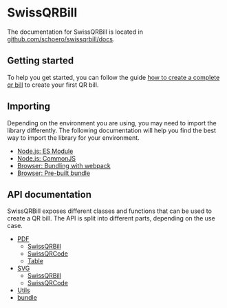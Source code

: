 # SwissQRBill

The documentation for SwissQRBill is located in [github.com/schoero/swissqrbill/docs](https://github.com/schoero/SwissQRBill/tree/v4/docs).

## Getting started

To help you get started, you can follow the guide [how to create a complete qr bill](./how-to-create-a-complete-qr-bill.md) to create your first QR bill.

## Importing

Depending on the environment you are using, you may need to import the library differently. The following documentation will help you find the best way to import the library for your environment.

- [Node.js: ES Module](./importing.md#nodejs-es-module-import)
- [Node.js: CommonJS](./importing.md#nodejs-commonjs-import)
- [Browser: Bundling with webpack](./importing.md#browser-bundling-with-webpack)
- [Browser: Pre-built bundle](./importing.md#browser-pre-built-bundle)

## API documentation

SwissQRBill exposes different classes and functions that can be used to create a QR bill. The API is split into different parts, depending on the use case.

- [PDF](./pdf/index.md)
  - [SwissQRBill](./pdf/index.md#swissqrbill)
  - [SwissQRCode](./pdf/index.md#swissqrcode)
  - [Table](./pdf/index.md#table)
- [SVG](./svg/index.md)
  - [SwissQRBill](./svg/index.md#swissqrbill)
  - [SwissQRCode](./svg/index.md#swissqrcode)
- [Utils](./utils/utils.md)
- [bundle](./bundle/index.md)
